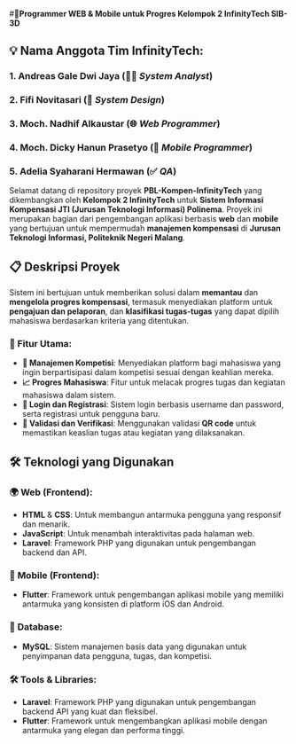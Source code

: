 #📱**Programmer WEB & Mobile untuk Progres Kelompok 2 InfinityTech SIB-3D**

## 💡 Nama Anggota Tim InfinityTech:
### 1. **Andreas Gale Dwi Jaya** (👨‍💻 *System Analyst*)
### 2. **Fifi Novitasari** (🎨 *System Design*)
### 3. **Moch. Nadhif Alkaustar** (🌐 *Web Programmer*)
### 4. **Moch. Dicky Hanun Prasetyo** (📱 *Mobile Programmer*)
### 5. **Adelia Syaharani Hermawan** (✅ *QA*)

Selamat datang di repository proyek **PBL-Kompen-InfinityTech** yang dikembangkan oleh **Kelompok 2 InfinityTech** untuk **Sistem Informasi Kompensasi JTI (Jurusan Teknologi Informasi) Polinema**. Proyek ini merupakan bagian dari pengembangan aplikasi berbasis **web** dan **mobile** yang bertujuan untuk mempermudah **manajemen kompensasi** di **Jurusan Teknologi Informasi, Politeknik Negeri Malang**.

## 📋 Deskripsi Proyek

Sistem ini bertujuan untuk memberikan solusi dalam **memantau** dan **mengelola progres kompensasi**, termasuk menyediakan platform untuk **pengajuan dan pelaporan**, dan **klasifikasi tugas-tugas** yang dapat dipilih mahasiswa berdasarkan kriteria yang ditentukan.

### 🚀 Fitur Utama:
- **💼 Manajemen Kompetisi**: Menyediakan platform bagi mahasiswa yang ingin berpartisipasi dalam kompetisi sesuai dengan keahlian mereka.
- **📈 Progres Mahasiswa**: Fitur untuk melacak progres tugas dan kegiatan mahasiswa dalam sistem.
- **🔐 Login dan Registrasi**: Sistem login berbasis username dan password, serta registrasi untuk pengguna baru.
- **📱 Validasi dan Verifikasi**: Menggunakan validasi **QR code** untuk memastikan keaslian tugas atau kegiatan yang dilaksanakan.

## 🛠️ Teknologi yang Digunakan

### 🌍 **Web (Frontend)**:
- **HTML** & **CSS**: Untuk membangun antarmuka pengguna yang responsif dan menarik.
- **JavaScript**: Untuk menambah interaktivitas pada halaman web.
- **Laravel**: Framework PHP yang digunakan untuk pengembangan backend dan API.

### 📱 **Mobile (Frontend)**:
- **Flutter**: Framework untuk pengembangan aplikasi mobile yang memiliki antarmuka yang konsisten di platform iOS dan Android.

### 💾 **Database**:
- **MySQL**: Sistem manajemen basis data yang digunakan untuk penyimpanan data pengguna, tugas, dan kompetisi.

### 🛠️ **Tools & Libraries**:
- **Laravel**: Framework PHP yang digunakan untuk pengembangan backend API yang kuat dan fleksibel.
- **Flutter**: Framework untuk mengembangkan aplikasi mobile dengan antarmuka yang elegan dan performa tinggi.
